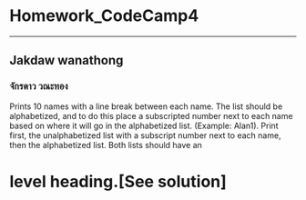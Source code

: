 # Homework_CodeCamp4 
--- 
## Jakdaw wanathong  
### จักรดาว วณะทอง  
Prints 10 names with a line break between each name. The list should be alphabetized, and to do this place a subscripted number next to each name based on where it will go in the alphabetized list. (Example: Alan1). Print first, the unalphabetized list with a subscript number next to each name, then the alphabetized list. Both lists should have an <h1> level heading.[See solution]